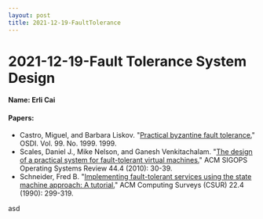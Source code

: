 ```yaml
---
layout: post
title: 2021-12-19-FaultTolerance
---
```


# 2021-12-19-Fault Tolerance System Design

#### Name: Erli Cai
#### Papers: 
- Castro, Miguel, and Barbara Liskov. "[Practical byzantine fault tolerance.](https:/www.cs.cmu.edu/~15712/papers/castro99.pdf)" OSDI. Vol. 99. No. 1999. 1999.
- Scales, Daniel J., Mike Nelson, and Ganesh Venkitachalam. "[The design of a practical system for fault-tolerant virtual machines.](https://pdos.csail.mit.edu/6.824/papers/vm-ft.pdf)" ACM SIGOPS Operating Systems Review 44.4 (2010): 30-39.
- Schneider, Fred B. "[Implementing fault-tolerant services using the state machine approach: A tutorial.](https://www.cs.cmu.edu/~15712/papers/schneider90.pdf)" ACM Computing Surveys (CSUR) 22.4 (1990): 299-319.



asd
